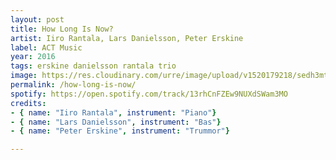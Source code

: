 ```yaml
---
layout: post
title: How Long Is Now?
artist: Iiro Rantala, Lars Danielsson, Peter Erskine
label: ACT Music
year: 2016
tags: erskine danielsson rantala trio
image: https://res.cloudinary.com/urre/image/upload/v1520179218/sedh3mtbhicbsrop3ijr_dwjgjk.jpg
permalink: /how-long-is-now/
spotify: https://open.spotify.com/track/13rhCnFZEw9NUXdSWam3MO
credits:
- { name: "Iiro Rantala", instrument: "Piano"}
- { name: "Lars Danielsson", instrument: "Bas"}
- { name: "Peter Erskine", instrument: "Trummor"}

---
```


